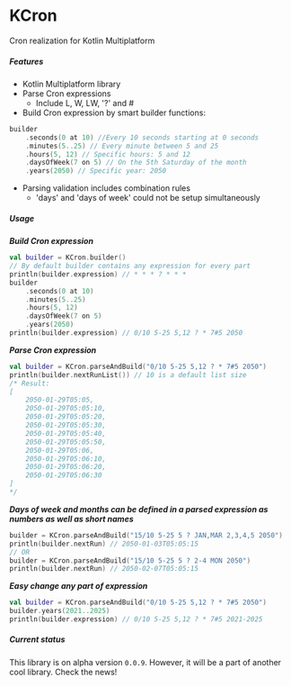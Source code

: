 # KCron
Cron realization for Kotlin Multiplatform

##### Features
* Kotlin Multiplatform library
* Parse Cron expressions
  * Include L, W, LW, '?' and #
* Build Cron expression by smart builder functions:
```kotlin
builder
    .seconds(0 at 10) //Every 10 seconds starting at 0 seconds
    .minutes(5..25) // Every minute between 5 and 25
    .hours(5, 12) // Specific hours: 5 and 12
    .daysOfWeek(7 on 5) // On the 5th Saturday of the month
    .years(2050) // Specific year: 2050
```
* Parsing validation includes combination rules
  * 'days' and 'days of week' could not be setup simultaneously
##### Usage
***Build Cron expression***
```kotlin
val builder = KCron.builder()
// By default builder contains any expression for every part
println(builder.expression) // * * * ? * * *
builder
    .seconds(0 at 10)
    .minutes(5..25)
    .hours(5, 12)
    .daysOfWeek(7 on 5)
    .years(2050)
println(builder.expression) // 0/10 5-25 5,12 ? * 7#5 2050
```
***Parse Cron expression***
```kotlin
val builder = KCron.parseAndBuild("0/10 5-25 5,12 ? * 7#5 2050")
println(builder.nextRunList()) // 10 is a default list size
/* Result:
[
    2050-01-29T05:05,
    2050-01-29T05:05:10,
    2050-01-29T05:05:20,
    2050-01-29T05:05:30,
    2050-01-29T05:05:40,
    2050-01-29T05:05:50,
    2050-01-29T05:06,
    2050-01-29T05:06:10,
    2050-01-29T05:06:20,
    2050-01-29T05:06:30
]
*/ 
```
***Days of week and months can be defined in a parsed expression as numbers as well as short names***
```kotlin
builder = KCron.parseAndBuild("15/10 5-25 5 ? JAN,MAR 2,3,4,5 2050")
println(builder.nextRun) // 2050-01-03T05:05:15
// OR
builder = KCron.parseAndBuild("15/10 5-25 5 ? 2-4 MON 2050")
println(builder.nextRun) // 2050-02-07T05:05:15
```
***Easy change any part of expression***
```kotlin
val builder = KCron.parseAndBuild("0/10 5-25 5,12 ? * 7#5 2050")
builder.years(2021..2025)
println(builder.expression) // 0/10 5-25 5,12 ? * 7#5 2021-2025
``` 
##### Current status
This library is on alpha version `0.0.9`.
However, it will be a part of another cool library.
Check the news! 
